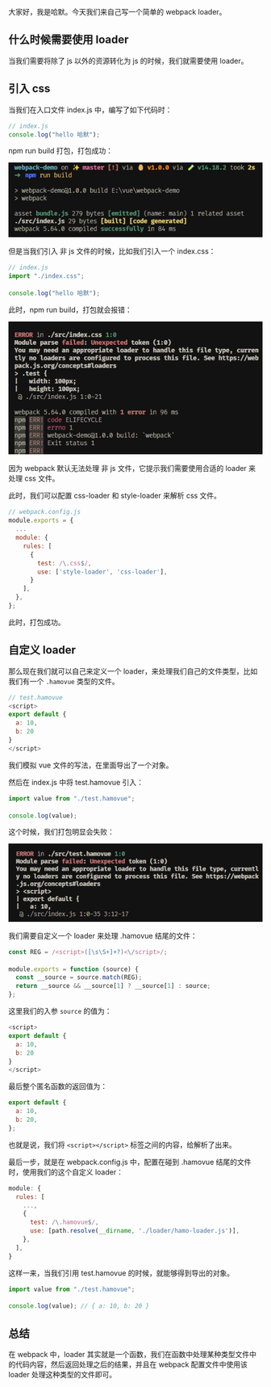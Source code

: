 大家好，我是哈默。今天我们来自己写一个简单的 webpack loader。

## 什么时候需要使用 loader

当我们需要将除了 js 以外的资源转化为 js 的时候，我们就需要使用 loader。

## 引入 css

当我们在入口文件 index.js 中，编写了如下代码时：

```js
// index.js
console.log("hello 哈默");
```

npm run build 打包，打包成功：

![普通js](./普通js.png)

但是当我们引入 非 js 文件的时候，比如我们引入一个 index.css：

```js
// index.js
import "./index.css";

console.log("hello 哈默");
```

此时，npm run build，打包就会报错：

![引入css](./引入css.png)

因为 webpack 默认无法处理 非 js 文件，它提示我们需要使用合适的 loader 来处理 css 文件。

此时，我们可以配置 css-loader 和 style-loader 来解析 css 文件。

```js
// webpack.config.js
module.exports = {
  ...
  module: {
    rules: [
      {
        test: /\.css$/,
        use: ['style-loader', 'css-loader'],
      }
    ],
  },
};

```

此时，打包成功。

## 自定义 loader

那么现在我们就可以自己来定义一个 loader，来处理我们自己的文件类型，比如我们有一个 `.hamovue` 类型的文件。

```js
// test.hamovue
<script>
export default {
  a: 10,
  b: 20
}
</script>
```

我们模拟 vue 文件的写法，在里面导出了一个对象。

然后在 index.js 中将 test.hamovue 引入：

```js
import value from "./test.hamovue";

console.log(value);
```

这个时候，我们打包明显会失败：

![hamovue打包失败](./hamovue打包失败.png)

我们需要自定义一个 loader 来处理 .hamovue 结尾的文件：

```js
const REG = /<script>([\s\S+]+?)<\/script>/;

module.exports = function (source) {
  const __source = source.match(REG);
  return __source && __source[1] ? __source[1] : source;
};
```

这里我们的入参 `source` 的值为：

```js
<script>
export default {
  a: 10,
  b: 20
}
</script>
```

最后整个匿名函数的返回值为：

```js
export default {
  a: 10,
  b: 20,
};
```

也就是说，我们将 `<script></script>` 标签之间的内容，给解析了出来。

最后一步，就是在 webpack.config.js 中，配置在碰到 .hamovue 结尾的文件时，使用我们的这个自定义 loader：

```js
module: {
  rules: [
    ...,
    {
      test: /\.hamovue$/,
      use: [path.resolve(__dirname, './loader/hamo-loader.js')],
    },
  ],
}
```

这样一来，当我们引用 test.hamovue 的时候，就能够得到导出的对象。

```js
import value from "./test.hamovue";

console.log(value); // { a: 10, b: 20 }
```

## 总结

在 webpack 中，loader 其实就是一个函数，我们在函数中处理某种类型文件中的代码内容，然后返回处理之后的结果，并且在 webpack 配置文件中使用该 loader 处理这种类型的文件即可。
